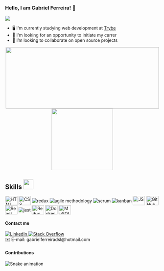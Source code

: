 ### Hello, I am Gabriel Ferreira! 👋

  <p>
      <a href="https://github.com/DenverCoder1/readme-typing-svg"><img src="https://readme-typing-svg.herokuapp.com?&font=IBM+Plex+Sans&color=abcdef&size=20&lines=Welcome+to+my+GitHub+Profile!;I'm+a+Full-Stack+Developer!" /></a>
</p>

- 🖥️ I'm currently studying web development at <a href="https://www.betrybe.com/">Trybe</a>
- 💼 I'm looking for an opportunity to initiate my carrer
- 💬 I’m looking to collaborate on open source projects
<!-- - Portfolio: https://gabrielferreirasl.github.io/ 👋 -->

<div align="center">
  <img width="500" height="200" src='https://github-readme-stats.vercel.app/api?username=Gabrielferreirasl' />
  <img height="200" src='https://github-readme-stats.vercel.app/api/top-langs/?username=Gabrielferreirasl' />
  </div>

<h2> Skills <img src = "https://media2.giphy.com/media/QssGEmpkyEOhBCb7e1/giphy.gif?cid=ecf05e47a0n3gi1bfqntqmob8g9aid1oyj2wr3ds3mg700bl&rid=giphy.gif" width = 32px> </h2>
<div style="display: inline_block">
  <img align="center" alt="HTML" height="30" width="40" src="https://cdn.jsdelivr.net/gh/devicons/devicon/icons/html5/html5-plain-wordmark.svg">
  <img align="center" alt="CSS" height="30" width="40" src="https://cdn.jsdelivr.net/gh/devicons/devicon/icons/css3/css3-plain-wordmark.svg">
  <img align="center" alt="redux" src="https://img.shields.io/badge/redux-764ABC?style=for-the-badge&logo=redux&logoColor=white">
  <img align="center" alt="agile methodology" src="https://img.shields.io/badge/agile_methodology-239120?style=for-the-badge">
  <img align="center" alt="scrum" src="https://img.shields.io/badge/scrum-1572B6?style=for-the-badge">
  <img align="center" alt="kanban" src="https://img.shields.io/badge/kanban-CC2927?style=for-the-badge">
  <img align="center" alt="JS" height="30" width="40" src="https://cdn.jsdelivr.net/gh/devicons/devicon/icons/javascript/javascript-original.svg">
  <img align="center" alt="GitHub" height="30" width="40" src="https://cdn.jsdelivr.net/gh/devicons/devicon/icons/github/github-original-wordmark.svg">
  <img align="center" alt="React" height="30" width="40" src="https://cdn.jsdelivr.net/gh/devicons/devicon/icons/react/react-original-wordmark.svg">
  <img align="center" alt="jest" src="https://img.shields.io/badge/jest-C21325?style=for-the-badge&logo=jest&logoColor=white">
  <img align="center" alt="Redux" height="30" width="40" src="https://cdn.jsdelivr.net/gh/devicons/devicon/icons/redux/redux-original.svg">
  <img align="center" alt="Docker" height="30" width="40" src="https://cdn.jsdelivr.net/gh/devicons/devicon/icons/docker/docker-plain-wordmark.svg">
  <img align="center" alt="MySQL" height="30" width="40" src="https://cdn.jsdelivr.net/gh/devicons/devicon/icons/mysql/mysql-original.svg">
  </div>

#### Contact me

<a href="https://www.linkedin.com/in/gabriel-ferreira-9aa930214/" target="_blank">
    <img alt="LinkedIn" src="https://img.shields.io/badge/LinkedIn-0077B5?style=for-the-badge&logo=linkedin&logoColor=white">
  </a>   
   <a href="https://stackoverflow.com/users/17502057/gabrielferreirasl" target="_blank">
    <img alt="Stack Overflow" src="https://img.shields.io/badge/Stack_Overflow-FE7A16?style=for-the-badge&logo=stack-overflow&logoColor=white">
  </a> 
  <div>
    ✉️ E-mail: gabrielferreiradsl@hotmail.com
  </div>

#### Contributions
  ![Snake animation](https://github.com/Gabrielferreirasl/Gabrielferreirasl/blob/output/github-contribution-grid-snake.svg)
